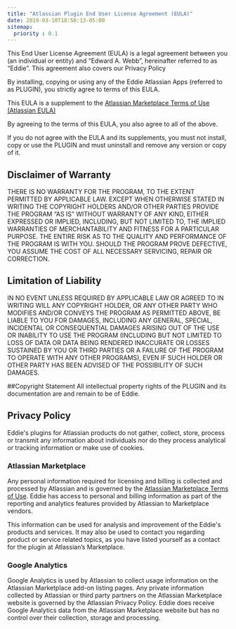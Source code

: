```yaml
---
title: "Atlassian Plugin End User License Agreement (EULA)"
date: 2019-03-10T18:56:13-05:00
sitemap:
  priority : 0.1
---
```



This End User License Agreement (EULA) is a legal agreement between you (an individual or entity) and “Edward A. Webb”, hereinafter referred to as “Eddie”.  This agreement also covers our Privacy Policy

By installing, copying or using any of the Eddie Atlassian Apps (referred to as PLUGIN), you strictly agree to terms of this EULA.

This EULA is a supplement to the [Atlassian Marketplace Terms of Use (Atlassian EULA)](https://www.atlassian.com/licensing/marketplace/termsofuse)

By agreeing to the terms of this EULA, you also agree to all of the above.

If you do not agree with the EULA and its supplements, you must not install, copy or use the PLUGIN and must uninstall and remove any version or copy of it.

## Disclaimer of Warranty
THERE IS NO WARRANTY FOR THE PROGRAM, TO THE EXTENT PERMITTED BY APPLICABLE LAW. EXCEPT WHEN OTHERWISE STATED IN WRITING THE COPYRIGHT HOLDERS AND/OR OTHER PARTIES PROVIDE THE PROGRAM “AS IS” WITHOUT WARRANTY OF ANY KIND, EITHER EXPRESSED OR IMPLIED, INCLUDING, BUT NOT LIMITED TO, THE IMPLIED WARRANTIES OF MERCHANTABILITY AND FITNESS FOR A PARTICULAR PURPOSE. THE ENTIRE RISK AS TO THE QUALITY AND PERFORMANCE OF THE PROGRAM IS WITH YOU. SHOULD THE PROGRAM PROVE DEFECTIVE, YOU ASSUME THE COST OF ALL NECESSARY SERVICING, REPAIR OR CORRECTION.

## Limitation of Liability
IN NO EVENT UNLESS REQUIRED BY APPLICABLE LAW OR AGREED TO IN WRITING WILL ANY COPYRIGHT HOLDER, OR ANY OTHER PARTY WHO MODIFIES AND/OR CONVEYS THE PROGRAM AS PERMITTED ABOVE, BE LIABLE TO YOU FOR DAMAGES, INCLUDING ANY GENERAL, SPECIAL, INCIDENTAL OR CONSEQUENTIAL DAMAGES ARISING OUT OF THE USE OR INABILITY TO USE THE PROGRAM (INCLUDING BUT NOT LIMITED TO LOSS OF DATA OR DATA BEING RENDERED INACCURATE OR LOSSES SUSTAINED BY YOU OR THIRD PARTIES OR A FAILURE OF THE PROGRAM TO OPERATE WITH ANY OTHER PROGRAMS), EVEN IF SUCH HOLDER OR OTHER PARTY HAS BEEN ADVISED OF THE POSSIBILITY OF SUCH DAMAGES.

##Copyright Statement
All intellectual property rights of the PLUGIN and its documentation are and remain to be of Eddie.

## Privacy Policy
Eddie's plugins for Atlassian products do not gather, collect, store, process or transmit any information about individuals nor do they process analytical or tracking information or make use of cookies.

### Atlassian Marketplace
Any personal information required for licensing and billing is collected and processed by Atlassian and is governed by the [Atlassian Marketplace Terms of Use](https://www.atlassian.com/licensing/marketplace/termsofuse). Eddie has access to personal and billing information as part of the reporting and analytics features provided by Atlassian to Marketplace vendors.

This information can be used for analysis and improvement of the Eddie's products and services. It may also be used to contact you regarding product or service related topics, as you have listed yourself as a contact for the plugin at Atlassian’s Marketplace.

### Google Analytics
Google Analytics is used by Atlassian to collect usage information on the Atlassian Marketplace add-on listing pages. Any private information collected by Atlassian or third party partners on the Atlassian Marketplace website is governed by the Atlassian Privacy Policy. Eddie does receive Google Analytics data from the Atlassian Marketplace website but has no control over their collection, storage and processing.